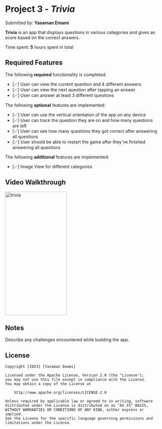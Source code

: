 # Project 3 - *Trivia*

Submitted by: **Yasaman Emami**

**Trivia** is an app that displays questions in various categories and gives an score based on the correct answers.

Time spent: **5** hours spent in total

## Required Features

The following **required** functionality is completed:

- [:white_check_mark:] User can view the current question and 4 different answers
- [:white_check_mark:] User can view the next question after tapping an answer
- [:white_check_mark:] User can answer at least 3 different questions


The following **optional** features are implemented:

- [:white_check_mark:] User can use the vertical orientation of the app on any device
- [:white_check_mark:] User can track the question they are on and how many questions are left
- [:white_check_mark:] User can see how many questions they got correct after answering all questions
- [:white_check_mark:] User should be able to restart the game after they've finished answering all questions

The following **additional** features are implemented:

- [:white_check_mark:] Image View for different categories

## Video Walkthrough

<img src="http://g.recordit.co/eveYYOyiMW.gif" alt="trivia" width="200" height="400">

## Notes

Describe any challenges encountered while building the app.

## License

    Copyright [2023] [Yasaman Emami]

    Licensed under the Apache License, Version 2.0 (the "License");
    you may not use this file except in compliance with the License.
    You may obtain a copy of the License at

        http://www.apache.org/licenses/LICENSE-2.0

    Unless required by applicable law or agreed to in writing, software
    distributed under the License is distributed on an "AS IS" BASIS,
    WITHOUT WARRANTIES OR CONDITIONS OF ANY KIND, either express or implied.
    See the License for the specific language governing permissions and
    limitations under the License.
